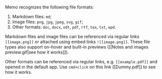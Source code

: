 Memo recognizes the following file formats:

1. Markdown files: `md`;
2. Image files: `png`, `jpg`, `jpeg`, `svg`, `gif`;
3. Other formats: `doc`, `docx`, `odt`, `pdf`, `rtf`, `tex`, `txt`, `wpd`.

Markdown files and image files can be referenced via regular links `[[image.png]]` or attached using embed links `![[image.png]]`. These file types also support on-hover and built-in previews ([[Notes and images preview.gif|see how it works]]).

Other formats can be referenced via regular links, e.g. `[[example.pdf]]` and opened in the default app. Use `cmd+click` on this link [[Dummy.pdf]] to see how it works.
